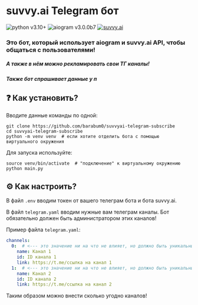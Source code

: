 # suvvy.ai Telegram бот

![python v3.10+](https://img.shields.io/badge/python-v3.10%2B-blue)
![aiogram v3.0.0b7](https://img.shields.io/badge/aiogram-v3.0.0b7-orange)
[![suvvy.ai](https://img.shields.io/badge/suvvy.ai-best%20AI%20website-blue)](https://suvvy.ai)

### Это бот, который использует aiogram и suvvy.ai API, чтобы общаться с пользователями!
##### А также в нём можно рекламировать свои ТГ каналы!
##### Также бот спрашивает данные у п

## ❓ Как установить?
Вводите данные команды по одной:
```shell
git clone https://github.com/barabum0/suvvyai-telegram-subscribe
cd suvvyai-telegram-subscribe
python -m venv venv  # если хотите отделить бота с помощью виртуального окружения
```

Для запуска используйте:
```shell
source venv/bin/activate  # "подключение" к виртуальному окружению
python main.py
```

## ⚙️ Как настроить?
В файл `.env` вводим токен от вашего телеграм бота и бота suvvy.ai.

В файл `telegram.yaml` вводим нужные вам телеграм каналы. Бот обязательно должен быть администратором этих каналов!

Пример файла `telegram.yaml`:
```yaml
channels:
  0:  # <--- это значение ни на что не влияет, но должно быть уникальным
    name: Канал 1
    id: ID канала 1
    link: https://t.me/ссылка на канал 1
  1:  # <--- это значение ни на что не влияет, но должно быть уникальным
    name: Канал 2
    id: ID канала 2
    link: https://t.me/ссылка на канал 2
```

Таким образом можно внести сколько угодно каналов!